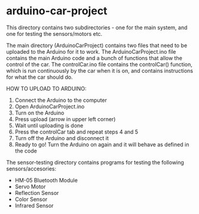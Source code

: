 # arduino-car-project
This directory contains two subdirectories - one for the main system, and one for testing the sensors/motors etc. 

The main directory (ArduinoCarProject) contains two files that need to be uploaded to the Arduino for it to work. The ArduinoCarProject.ino file contains the main Arduino code and a bunch of functions that allow the control of the car. The controlCar.ino file contains the controlCar() function, which is run continuously by the car when it is on, and contains instructions for what the car should do.

HOW TO UPLOAD TO ARDUINO:
1. Connect the Arduino to the computer
2. Open ArduinoCarProject.ino
3. Turn on the Arduino
4. Press upload (arrow in upper left corner)
5. Wait until uploading is done
6. Press the controlCar tab and repeat steps 4 and 5
7. Turn off the Arduino and disconnect it
8. Ready to go! Turn the Arduino on again and it will behave as defined in the code

The sensor-testing directory contains programs for testing the following sensors/accesories:
- HM-05 Bluetooth Module
- Servo Motor
- Reflection Sensor
- Color Sensor
- Infrared Sensor
